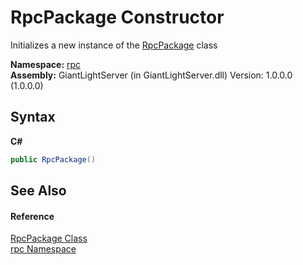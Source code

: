 # RpcPackage Constructor 
 

Initializes a new instance of the <a href="910beece-87c1-28c2-8183-8da26afd8281">RpcPackage</a> class

**Namespace:**&nbsp;<a href="75a73021-06d1-2fcd-54cc-2d189b274792">rpc</a><br />**Assembly:**&nbsp;GiantLightServer (in GiantLightServer.dll) Version: 1.0.0.0 (1.0.0.0)

## Syntax

**C#**<br />
``` C#
public RpcPackage()
```


## See Also


#### Reference
<a href="910beece-87c1-28c2-8183-8da26afd8281">RpcPackage Class</a><br /><a href="75a73021-06d1-2fcd-54cc-2d189b274792">rpc Namespace</a><br />
